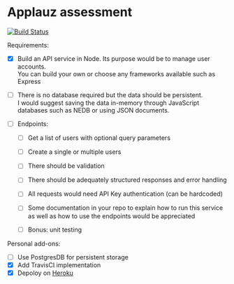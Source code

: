 # Applauz assessment

[![Build Status](https://travis-ci.org/JohnnyLin-a/applauz_assessment.svg?branch=main)](https://travis-ci.org/JohnnyLin-a/applauz_assessment)

Requirements:
- [x] Build an API service in Node. Its purpose would be to manage user accounts. \
        You can build your own or choose any frameworks available such as Express
- [ ] There is no database required but the data should be persistent. \
        I would suggest saving the data in-memory through JavaScript databases such as NEDB or using JSON documents.

- [ ] Endpoints:
    - [ ] Get a list of users with optional query parameters
    - [ ] Create a single or multiple users
    - [ ] There should be validation
    - [ ] There should be adequately structured responses and error handling
    - [ ] All requests would need API Key authentication (can be hardcoded)
    - [ ] Some documentation in your repo to explain how to run this service \
                as well as how to use the endpoints would be appreciated
    - [ ] Bonus: unit testing


Personal add-ons:
- [ ] Use PostgresDB for persistent storage
- [x] Add TravisCI implementation
- [x] Depoloy on [Heroku](https://applauz-express-assessment.herokuapp.com/)